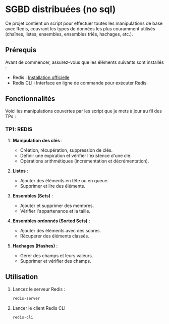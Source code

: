 # SGBD distribuées (no sql)

Ce projet contient un script pour effectuer toutes les manipulations de base avec Redis, couvrant les types de données les plus couramment utilisés (chaînes, listes, ensembles, ensembles triés, hachages, etc.).

## Prérequis

Avant de commencer, assurez-vous que les éléments suivants sont installés :

- Redis : [Installation officielle](https://redis.io/docs/getting-started/)
- Redis CLI : Interface en ligne de commande pour exécuter Redis.

## Fonctionnalités

Voici les manipulations couvertes par les script que je mets à jour au fil des TPs :

### TP1: REDIS

1. **Manipulation des clés** :
   - Création, récupération, suppression de clés.
   - Définir une expiration et vérifier l'existence d'une clé.
   - Opérations arithmétiques (incrémentation et décrémentation).

2. **Listes** :
   - Ajouter des éléments en tête ou en queue.
   - Supprimer et lire des éléments.

3. **Ensembles (Sets)** :
   - Ajouter et supprimer des membres.
   - Vérifier l'appartenance et la taille.

5. **Ensembles ordonnés (Sorted Sets)** :
   - Ajouter des éléments avec des scores.
   - Récupérer des éléments classés.

6. **Hachages (Hashes)** :
   - Gérer des champs et leurs valeurs.
   - Supprimer et vérifier des champs.

## Utilisation

1. Lancez le serveur Redis :
   ```bash
   redis-server
2. Lancer le client Redis CLI
   ```bash
   redis-cli
